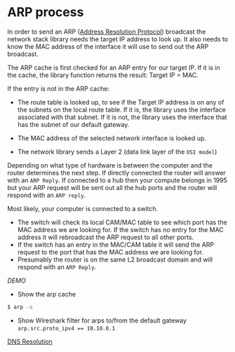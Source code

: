 # ARP process

In order to send an ARP ([Address Resolution Protocol](https://tools.ietf.org/html/rfc826)) broadcast the network stack library needs the target IP address to look up. It also needs to know the MAC address of the interface it will use to send out the ARP broadcast.

The ARP cache is first checked for an ARP entry for our target IP. If it is in the cache, the library function returns the result: Target IP = MAC.

If the entry is not in the ARP cache:

* The route table is looked up, to see if the Target IP address is on any of the subnets on the local route table. If it is, the library uses the interface associated with that subnet. If it is not, the library uses the interface that has the subnet of our default gateway.

* The MAC address of the selected network interface is looked up.

* The network library sends a Layer 2 (data link layer of the `OSI model`)

Depending on what type of hardware is between the computer and the router determines the next step. If directly connected the router will answer with an ``ARP Reply``. If connected to a hub then your compute belongs in 1995 but your ARP request will be sent out all the hub ports and the router will respond with an ``ARP reply``. 

Most likely, your computer is connected to a switch. 

* The switch will check its local CAM/MAC table to see which port has the MAC address we are looking for. If the switch has no entry for the MAC address it will rebroadcast the ARP request to all other ports.
* If the switch has an entry in the MAC/CAM table it will send the ARP request to the port that has the MAC address we are looking for.
* Presumably the router is on the same L2 broadcast domain and will respond with an ``ARP Reply``.

_DEMO_
* Show the arp cache
```bash
$ arp -a
```
* Show Wireshark filter for arps to/from the default gateway
``arp.src.proto_ipv4 == 10.10.0.1``

[DNS Resolution](5-DNSresolution.md)